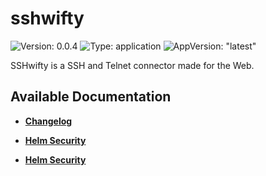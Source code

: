 # sshwifty

![Version: 0.0.4](https://img.shields.io/badge/Version-0.0.4-informational?style=flat-square) ![Type: application](https://img.shields.io/badge/Type-application-informational?style=flat-square) ![AppVersion: "latest"](https://img.shields.io/badge/AppVersion-"latest"-informational?style=flat-square)

SSHwifty is a SSH and Telnet connector made for the Web.

## Available Documentation

- [**Changelog**](CHANGELOG)

- [**Helm Security**](container-security)

- [**Helm Security**](helm-security)

